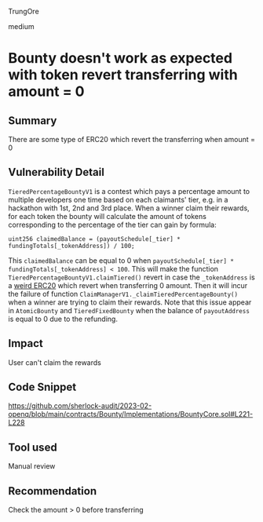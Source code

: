 TrungOre

medium

# Bounty doesn't work as expected with token revert transferring with amount = 0

## Summary
There are some type of ERC20 which revert the transferring when amount = 0

## Vulnerability Detail
`TieredPercentageBountyV1` is a contest which pays a percentage amount to multiple developers one time  based on each claimants' tier, e.g. in a hackathon with 1st, 2nd and 3rd place. 
When a winner claim their rewards, for each token the bounty will calculate the amount of tokens corresponding to the percentage of the tier can gain by formula: 
```solidity=
uint256 claimedBalance = (payoutSchedule[_tier] * fundingTotals[_tokenAddress]) / 100;
```
This `claimedBalance` can be equal to 0 when `payoutSchedule[_tier] * fundingTotals[_tokenAddress] < 100`. This will make the function `TieredPercentageBountyV1.claimTiered()` revert in case the `_tokenAddress` is a [weird ERC20](https://github.com/d-xo/weird-erc20#revert-on-zero-value-transfers) which revert when transferring 0 amount. Then it will incur the failure of function `ClaimManagerV1._claimTieredPercentageBounty()` when a winner are trying to claim their rewards. 
Note that this issue appear in `AtomicBounty` and `TieredFixedBounty` when the balance of `payoutAddress` is equal to 0 due to the refunding. 

## Impact
User can't claim the rewards

## Code Snippet
https://github.com/sherlock-audit/2023-02-openq/blob/main/contracts/Bounty/Implementations/BountyCore.sol#L221-L228

## Tool used
Manual review 

## Recommendation
Check the amount > 0 before transferring 